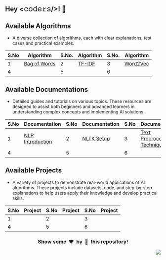 <h2>Hey <𝚌𝚘𝚍𝚎𝚛𝚜/>! 👋</h2>

## Available Algorithms

- A diverse collection of algorithms, each with clear explanations, test cases and practical examples.

| S.No  | Algorithm | S.No. | Algorithm | S.No. | Algorithm |
|-------|-----------|-------|-----------|-------|-----------|
|   1   | [Bag of Words](./Algorithms/BagOfWords) |   2   | [TF-IDF](./Algorithms/TF-IDF)          |   3   | [Word2Vec](./Algorithms/Word2Vec)           |
|   4   |           |   5   |           |   6   |           |

## Available Documentations

- Detailed guides and tutorials on various topics. These resources are designed to assist both beginners and advanced learners in understanding complex concepts and implementing AI solutions.

| S.No  | Documentation | S.No  | Documentation | S.No | Documentation |
|-------|---------------|-------|---------------|------|---------------|
|   1   | [NLP Introduction](./Documentation/NLP_Introduction.md) |   2   | [NLTK Setup](./Documentation/NLTK-Setup.md) |   3  | [Text Preprocessing Techniques](./Documentation/Text_Preprocessing_Techniques.md) |
|   4   |               |   5   |               |   6  |               |

## Available Projects

- A variety of projects to demonstrate real-world applications of AI algorithms. These projects include datasets, code, and step-by-step explanations to help users apply their knowledge and develop practical skills.

| S.No  | Project | S.No  | Project | S.No | Project |
|-------|---------|-------|---------|------|---------|
|   1   |         |   2   |         |   3  |         |
|   4   |         |   5   |         |   6  |         |


<div align="center">
	<h3>Show some &nbsp;❤️&nbsp; by &nbsp;🌟&nbsp; this repository!</h3>
</div>
<a href="#top"><img src="https://img.shields.io/badge/-Back%20to%20Top-red?style=for-the-badge" align="right"/></a>
